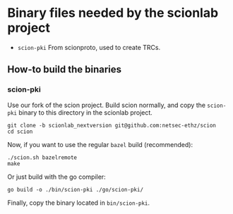 # Binary files needed by the scionlab project

- `scion-pki` From scionproto, used to create TRCs.


## How-to build the binaries

### scion-pki

Use our fork of the scion project. Build scion normally, and copy the `scion-pki` binary to this directory in the scionlab project.


```
git clone -b scionlab_nextversion git@github.com:netsec-ethz/scion
cd scion
```

Now, if you want to use the regular `bazel` build (recommended):

```
./scion.sh bazelremote
make
```

Or just build with the go compiler:
```
go build -o ./bin/scion-pki ./go/scion-pki/
```

Finally, copy the binary located in `bin/scion-pki`.

